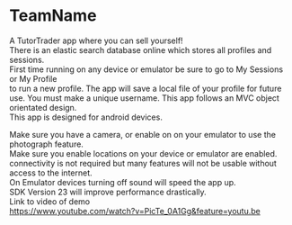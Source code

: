 # TeamName
A TutorTrader app where you can sell yourself!    
There is an elastic search database online which stores all profiles and sessions.    
First time running on any device or emulator be sure to go to My Sessions or My Profile    
to run a new profile. The app will save a local file of your profile for future use. 
You must make a unique username. This app follows an MVC object orientated design.    
This app is designed for android devices.

Make sure you have a camera, or enable on on your emulator to use the photograph feature.   
Make sure you enable locations on your device or emulator are enabled.    
connectivity is not required but many features will not be usable without access to the internet.   
On Emulator devices turning off sound will speed the app up.   
SDK Version 23 will improve performance drastically.    
Link to video of demo   
https://www.youtube.com/watch?v=PicTe_0A1Gg&feature=youtu.be
